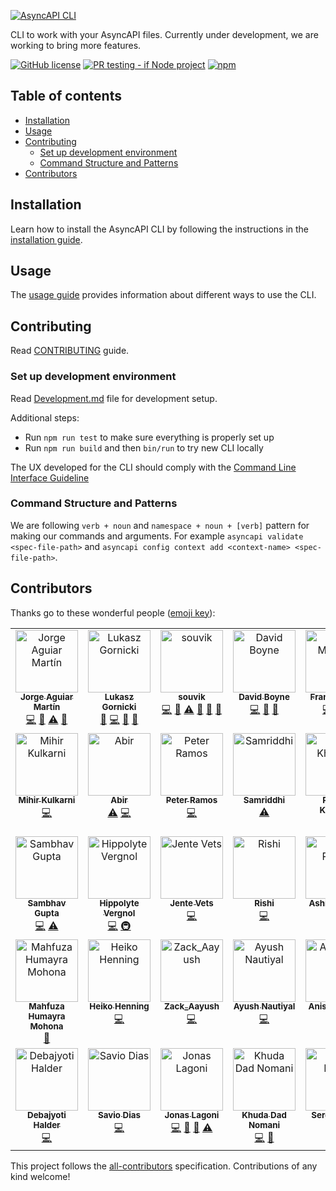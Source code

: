 [![AsyncAPI CLI](./assets/logo.png)](https://www.asyncapi.com/tools/cli)

CLI to work with your AsyncAPI files. Currently under development, we are working to bring more features. 

[![GitHub license](https://img.shields.io/github/license/asyncapi/cli)](https://github.com/asyncapi/cli/blob/master/LICENSE)
[![PR testing - if Node project](https://github.com/asyncapi/cli/actions/workflows/if-nodejs-pr-testing.yml/badge.svg)](https://github.com/asyncapi/cli/actions/workflows/if-nodejs-pr-testing.yml)
[![npm](https://img.shields.io/npm/dw/@asyncapi/cli)](https://www.npmjs.com/package/@asyncapi/cli)

## Table of contents

<!-- toc -->

- [Installation](#installation)
- [Usage](#usage)
- [Contributing](#contributing)
  * [Set up development environment](#set-up-development-environment)
  * [Command Structure and Patterns](#command-structure-and-patterns)
- [Contributors](#contributors)

<!-- tocstop -->

## Installation
Learn how to install the AsyncAPI CLI by following the instructions in the [installation guide](/docs/installation.md). 

## Usage
The [usage guide](/docs/usage.md) provides information about different ways to use the CLI.


## Contributing

Read [CONTRIBUTING](https://github.com/asyncapi/.github/blob/master/CONTRIBUTING.md) guide.

### Set up development environment

Read [Development.md](/Development.md) file for development setup.

Additional steps:

- Run `npm run test` to make sure everything is properly set up
- Run `npm run build` and then `bin/run` to try new CLI locally

The UX developed for the CLI should comply with the [Command Line Interface Guideline](https://clig.dev/)

### Command Structure and Patterns

We are following `verb + noun` and `namespace + noun + [verb]` pattern for making our commands and arguments. For example `asyncapi validate <spec-file-path>` and `asyncapi config context add <context-name> <spec-file-path>`.

## Contributors

Thanks go to these wonderful people ([emoji key](https://allcontributors.org/docs/en/emoji-key)):

<!-- ALL-CONTRIBUTORS-LIST:START - Do not remove or modify this section -->
<!-- prettier-ignore-start -->
<!-- markdownlint-disable -->
<table>
  <tbody>
    <tr>
      <td align="center" valign="top" width="14.28%"><a href="https://github.com/jotamusik"><img src="https://avatars.githubusercontent.com/u/14940638?v=4?s=100" width="100px;" alt="Jorge Aguiar Martín"/><br /><sub><b>Jorge Aguiar Martín</b></sub></a><br /><a href="https://github.com/asyncapi/cli/commits?author=jotamusik" title="Code">💻</a> <a href="#ideas-jotamusik" title="Ideas, Planning, & Feedback">🤔</a> <a href="https://github.com/asyncapi/cli/commits?author=jotamusik" title="Tests">⚠️</a> <a href="https://github.com/asyncapi/cli/commits?author=jotamusik" title="Documentation">📖</a></td>
      <td align="center" valign="top" width="14.28%"><a href="https://www.brainfart.dev/"><img src="https://avatars.githubusercontent.com/u/6995927?v=4?s=100" width="100px;" alt="Lukasz Gornicki"/><br /><sub><b>Lukasz Gornicki</b></sub></a><br /><a href="#ideas-derberg" title="Ideas, Planning, & Feedback">🤔</a> <a href="https://github.com/asyncapi/cli/commits?author=derberg" title="Code">💻</a> <a href="https://github.com/asyncapi/cli/pulls?q=is%3Apr+reviewed-by%3Aderberg" title="Reviewed Pull Requests">👀</a> <a href="#maintenance-derberg" title="Maintenance">🚧</a></td>
      <td align="center" valign="top" width="14.28%"><a href="https://souvik.vercel.app/"><img src="https://avatars.githubusercontent.com/u/41781438?v=4?s=100" width="100px;" alt="souvik"/><br /><sub><b>souvik</b></sub></a><br /><a href="https://github.com/asyncapi/cli/commits?author=Souvikns" title="Code">💻</a> <a href="#ideas-Souvikns" title="Ideas, Planning, & Feedback">🤔</a> <a href="https://github.com/asyncapi/cli/commits?author=Souvikns" title="Tests">⚠️</a> <a href="https://github.com/asyncapi/cli/pulls?q=is%3Apr+reviewed-by%3ASouvikns" title="Reviewed Pull Requests">👀</a> <a href="#maintenance-Souvikns" title="Maintenance">🚧</a> <a href="https://github.com/asyncapi/cli/commits?author=Souvikns" title="Documentation">📖</a></td>
      <td align="center" valign="top" width="14.28%"><a href="https://boyney.io/"><img src="https://avatars.githubusercontent.com/u/3268013?v=4?s=100" width="100px;" alt="David Boyne"/><br /><sub><b>David Boyne</b></sub></a><br /><a href="https://github.com/asyncapi/cli/commits?author=boyney123" title="Code">💻</a> <a href="#ideas-boyney123" title="Ideas, Planning, & Feedback">🤔</a> <a href="#maintenance-boyney123" title="Maintenance">🚧</a></td>
      <td align="center" valign="top" width="14.28%"><a href="http://www.fmvilas.com/"><img src="https://avatars.githubusercontent.com/u/242119?v=4?s=100" width="100px;" alt="Fran Méndez"/><br /><sub><b>Fran Méndez</b></sub></a><br /><a href="https://github.com/asyncapi/cli/commits?author=fmvilas" title="Code">💻</a> <a href="#ideas-fmvilas" title="Ideas, Planning, & Feedback">🤔</a> <a href="https://github.com/asyncapi/cli/pulls?q=is%3Apr+reviewed-by%3Afmvilas" title="Reviewed Pull Requests">👀</a></td>
      <td align="center" valign="top" width="14.28%"><a href="https://github.com/magicmatatjahu"><img src="https://avatars.githubusercontent.com/u/20404945?v=4?s=100" width="100px;" alt="Maciej Urbańczyk"/><br /><sub><b>Maciej Urbańczyk</b></sub></a><br /><a href="https://github.com/asyncapi/cli/pulls?q=is%3Apr+reviewed-by%3Amagicmatatjahu" title="Reviewed Pull Requests">👀</a> <a href="#maintenance-magicmatatjahu" title="Maintenance">🚧</a> <a href="#ideas-magicmatatjahu" title="Ideas, Planning, & Feedback">🤔</a></td>
      <td align="center" valign="top" width="14.28%"><a href="https://aayushsahu.com/"><img src="https://avatars.githubusercontent.com/u/54525741?v=4?s=100" width="100px;" alt="Aayush Kumar Sahu"/><br /><sub><b>Aayush Kumar Sahu</b></sub></a><br /><a href="https://github.com/asyncapi/cli/commits?author=aayushmau5" title="Code">💻</a> <a href="https://github.com/asyncapi/cli/commits?author=aayushmau5" title="Tests">⚠️</a></td>
    </tr>
    <tr>
      <td align="center" valign="top" width="14.28%"><a href="https://github.com/mihirterna"><img src="https://avatars.githubusercontent.com/u/31316452?v=4?s=100" width="100px;" alt="Mihir Kulkarni"/><br /><sub><b>Mihir Kulkarni</b></sub></a><br /><a href="https://github.com/asyncapi/cli/commits?author=mihirterna" title="Code">💻</a></td>
      <td align="center" valign="top" width="14.28%"><a href="https://imabp.github.io/resume/"><img src="https://avatars.githubusercontent.com/u/53480076?v=4?s=100" width="100px;" alt="Abir"/><br /><sub><b>Abir</b></sub></a><br /><a href="https://github.com/asyncapi/cli/commits?author=imabp" title="Tests">⚠️</a> <a href="https://github.com/asyncapi/cli/commits?author=imabp" title="Code">💻</a></td>
      <td align="center" valign="top" width="14.28%"><a href="https://github.com/peter-rr"><img src="https://avatars.githubusercontent.com/u/81691177?v=4?s=100" width="100px;" alt="Peter Ramos"/><br /><sub><b>Peter Ramos</b></sub></a><br /><a href="https://github.com/asyncapi/cli/commits?author=peter-rr" title="Code">💻</a></td>
      <td align="center" valign="top" width="14.28%"><a href="https://samridhi-98.github.io/Portfolio"><img src="https://avatars.githubusercontent.com/u/54466041?v=4?s=100" width="100px;" alt="Samriddhi"/><br /><sub><b>Samriddhi</b></sub></a><br /><a href="https://github.com/asyncapi/cli/commits?author=Samridhi-98" title="Tests">⚠️</a></td>
      <td align="center" valign="top" width="14.28%"><a href="https://linktr.ee/KharabePranay"><img src="https://avatars.githubusercontent.com/u/68046838?v=4?s=100" width="100px;" alt="Pranay Kharabe"/><br /><sub><b>Pranay Kharabe</b></sub></a><br /><a href="https://github.com/asyncapi/cli/commits?author=pranay202" title="Code">💻</a></td>
      <td align="center" valign="top" width="14.28%"><a href="https://d-m-oladele.netlify.app/"><img src="https://avatars.githubusercontent.com/u/98895460?v=4?s=100" width="100px;" alt="Damilola Oladele"/><br /><sub><b>Damilola Oladele</b></sub></a><br /><a href="https://github.com/asyncapi/cli/commits?author=activus-d" title="Documentation">📖</a></td>
      <td align="center" valign="top" width="14.28%"><a href="https://github.com/prayutsu"><img src="https://avatars.githubusercontent.com/u/54636525?v=4?s=100" width="100px;" alt="Abhay Garg"/><br /><sub><b>Abhay Garg</b></sub></a><br /><a href="https://github.com/asyncapi/cli/commits?author=prayutsu" title="Code">💻</a> <a href="https://github.com/asyncapi/cli/commits?author=prayutsu" title="Tests">⚠️</a></td>
    </tr>
    <tr>
      <td align="center" valign="top" width="14.28%"><a href="https://github.com/sambhavgupta0705"><img src="https://avatars.githubusercontent.com/u/81870866?v=4?s=100" width="100px;" alt="Sambhav Gupta"/><br /><sub><b>Sambhav Gupta</b></sub></a><br /><a href="https://github.com/asyncapi/cli/commits?author=sambhavgupta0705" title="Code">💻</a> <a href="https://github.com/asyncapi/cli/commits?author=sambhavgupta0705" title="Tests">⚠️</a></td>
      <td align="center" valign="top" width="14.28%"><a href="https://github.com/CyberHippo"><img src="https://avatars.githubusercontent.com/u/18269437?v=4?s=100" width="100px;" alt="Hippolyte Vergnol"/><br /><sub><b>Hippolyte Vergnol</b></sub></a><br /><a href="https://github.com/asyncapi/cli/commits?author=CyberHippo" title="Code">💻</a> <a href="#infra-CyberHippo" title="Infrastructure (Hosting, Build-Tools, etc)">🚇</a></td>
      <td align="center" valign="top" width="14.28%"><a href="https://www.jentevets.com"><img src="https://avatars.githubusercontent.com/u/22449126?v=4?s=100" width="100px;" alt="Jente Vets"/><br /><sub><b>Jente Vets</b></sub></a><br /><a href="https://github.com/asyncapi/cli/commits?author=Vetsoo" title="Code">💻</a></td>
      <td align="center" valign="top" width="14.28%"><a href="https://github.com/kaushik-rishi"><img src="https://avatars.githubusercontent.com/u/52498617?v=4?s=100" width="100px;" alt="Rishi"/><br /><sub><b>Rishi</b></sub></a><br /><a href="https://github.com/asyncapi/cli/commits?author=kaushik-rishi" title="Code">💻</a></td>
      <td align="center" valign="top" width="14.28%"><a href="http://ashishpadhy.live"><img src="https://avatars.githubusercontent.com/u/100484401?v=4?s=100" width="100px;" alt="Ashish Padhy"/><br /><sub><b>Ashish Padhy</b></sub></a><br /><a href="https://github.com/asyncapi/cli/commits?author=Shurtu-gal" title="Code">💻</a></td>
      <td align="center" valign="top" width="14.28%"><a href="https://github.com/meetagrawal09"><img src="https://avatars.githubusercontent.com/u/73902874?v=4?s=100" width="100px;" alt="Meet Agrawal"/><br /><sub><b>Meet Agrawal</b></sub></a><br /><a href="#infra-meetagrawal09" title="Infrastructure (Hosting, Build-Tools, etc)">🚇</a></td>
      <td align="center" valign="top" width="14.28%"><a href="https://www.chinmayyy.tech"><img src="https://avatars.githubusercontent.com/u/112387862?v=4?s=100" width="100px;" alt="Chinmay Shewale"/><br /><sub><b>Chinmay Shewale</b></sub></a><br /><a href="https://github.com/asyncapi/cli/commits?author=chinma-yyy" title="Code">💻</a> <a href="https://github.com/asyncapi/cli/commits?author=chinma-yyy" title="Tests">⚠️</a></td>
    </tr>
    <tr>
      <td align="center" valign="top" width="14.28%"><a href="https://github.com/mhmohona"><img src="https://avatars.githubusercontent.com/u/14244685?v=4?s=100" width="100px;" alt="Mahfuza Humayra Mohona"/><br /><sub><b>Mahfuza Humayra Mohona</b></sub></a><br /><a href="https://github.com/asyncapi/cli/commits?author=mhmohona" title="Documentation">📖</a></td>
      <td align="center" valign="top" width="14.28%"><a href="https://github.com/GreenRover"><img src="https://avatars.githubusercontent.com/u/512850?v=4?s=100" width="100px;" alt="Heiko Henning"/><br /><sub><b>Heiko Henning</b></sub></a><br /><a href="https://github.com/asyncapi/cli/commits?author=GreenRover" title="Code">💻</a></td>
      <td align="center" valign="top" width="14.28%"><a href="https://www.linkedin.com/in/aayush-saini-0a25931b1/"><img src="https://avatars.githubusercontent.com/u/60972989?v=4?s=100" width="100px;" alt="Zack_Aayush"/><br /><sub><b>Zack_Aayush</b></sub></a><br /><a href="https://github.com/asyncapi/cli/commits?author=AayushSaini101" title="Code">💻</a></td>
      <td align="center" valign="top" width="14.28%"><a href="https://github.com/ayushnau"><img src="https://avatars.githubusercontent.com/u/78146753?v=4?s=100" width="100px;" alt="Ayush Nautiyal"/><br /><sub><b>Ayush Nautiyal</b></sub></a><br /><a href="https://github.com/asyncapi/cli/commits?author=ayushnau" title="Code">💻</a></td>
      <td align="center" valign="top" width="14.28%"><a href="https://github.com/AnishKacham"><img src="https://avatars.githubusercontent.com/u/79566582?v=4?s=100" width="100px;" alt="AnishKacham"/><br /><sub><b>AnishKacham</b></sub></a><br /><a href="https://github.com/asyncapi/cli/commits?author=Anish Kacham" title="Code">💻</a></td>
      <td align="center" valign="top" width="14.28%"><a href="https://github.com/aeworxet"><img src="https://avatars.githubusercontent.com/u/16149591?v=4?s=100" width="100px;" alt="Viacheslav Turovskyi"/><br /><sub><b>Viacheslav Turovskyi</b></sub></a><br /><a href="https://github.com/asyncapi/cli/commits?author=aeworxet" title="Code">💻</a></td>
      <td align="center" valign="top" width="14.28%"><a href="https://github.com/amanbedi1"><img src="https://avatars.githubusercontent.com/u/82234871?v=4?s=100" width="100px;" alt="Amanpreet Singh Bedi "/><br /><sub><b>Amanpreet Singh Bedi </b></sub></a><br /><a href="https://github.com/asyncapi/cli/commits?author=amanbedi1" title="Code">💻</a></td>
    </tr>
    <tr>
      <td align="center" valign="top" width="14.28%"><a href="https://github.com/ron-debajyoti"><img src="https://avatars.githubusercontent.com/u/22571664?v=4?s=100" width="100px;" alt="Debajyoti Halder"/><br /><sub><b>Debajyoti Halder</b></sub></a><br /><a href="https://github.com/asyncapi/cli/commits?author=ron-debajyoti" title="Code">💻</a></td>
      <td align="center" valign="top" width="14.28%"><a href="https://github.com/Savio629"><img src="https://avatars.githubusercontent.com/u/91362589?v=4?s=100" width="100px;" alt="Savio Dias"/><br /><sub><b>Savio Dias</b></sub></a><br /><a href="https://github.com/asyncapi/cli/commits?author=Savio629" title="Code">💻</a></td>
      <td align="center" valign="top" width="14.28%"><a href="https://github.com/jonaslagoni"><img src="https://avatars.githubusercontent.com/u/13396189?v=4?s=100" width="100px;" alt="Jonas Lagoni"/><br /><sub><b>Jonas Lagoni</b></sub></a><br /><a href="https://github.com/asyncapi/cli/commits?author=jonaslagoni" title="Code">💻</a> <a href="#ideas-jonaslagoni" title="Ideas, Planning, & Feedback">🤔</a> <a href="https://github.com/asyncapi/cli/pulls?q=is%3Apr+reviewed-by%3Ajonaslagoni" title="Reviewed Pull Requests">👀</a> <a href="https://github.com/asyncapi/cli/commits?author=jonaslagoni" title="Tests">⚠️</a></td>
      <td align="center" valign="top" width="14.28%"><a href="https://github.com/KhudaDad414"><img src="https://avatars.githubusercontent.com/u/32505158?v=4?s=100" width="100px;" alt="Khuda Dad Nomani"/><br /><sub><b>Khuda Dad Nomani</b></sub></a><br /><a href="https://github.com/asyncapi/cli/commits?author=KhudaDad414" title="Code">💻</a> <a href="https://github.com/asyncapi/cli/commits?author=KhudaDad414" title="Documentation">📖</a></td>
      <td align="center" valign="top" width="14.28%"><a href="https://github.com/smoya"><img src="https://avatars.githubusercontent.com/u/1083296?v=4?s=100" width="100px;" alt="Sergio Moya "/><br /><sub><b>Sergio Moya </b></sub></a><br /><a href="https://github.com/asyncapi/cli/commits?author=smoya" title="Code">💻</a></td>
      <td align="center" valign="top" width="14.28%"><a href="https://github.com/Vishal2002"><img src="https://avatars.githubusercontent.com/u/35897449?v=4?s=100" width="100px;" alt="Vishal Sharma"/><br /><sub><b>Vishal Sharma</b></sub></a><br /><a href="https://github.com/asyncapi/cli/commits?author=Vishal2002" title="Code">💻</a></td>
    </tr>
  </tbody>
</table>

<!-- markdownlint-restore -->
<!-- prettier-ignore-end -->

<!-- ALL-CONTRIBUTORS-LIST:END -->

This project follows the [all-contributors](https://github.com/all-contributors/all-contributors) specification. Contributions of any kind welcome!
